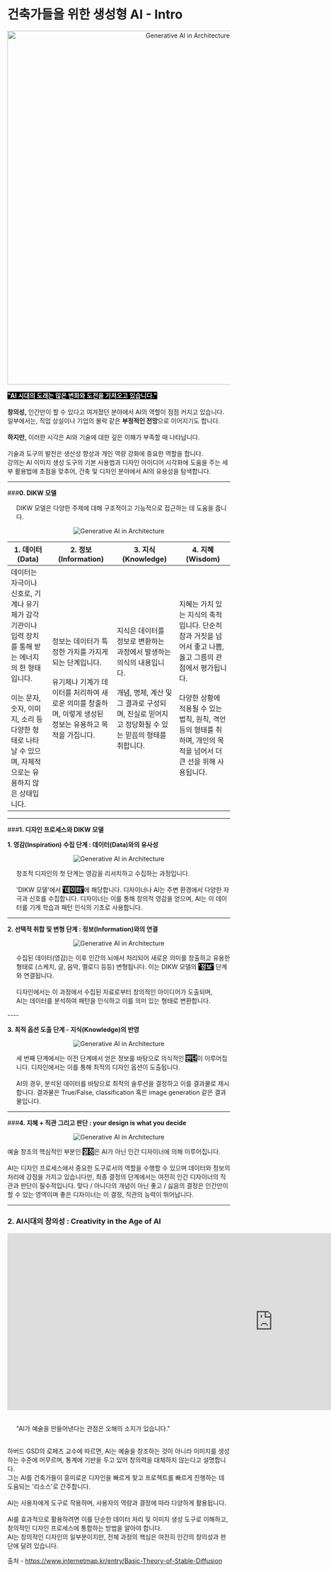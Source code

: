 # **건축가들을 위한 생성형 AI - Intro**

<p align="center">
  <img src="img/image_gpt.gif" alt="Generative AI in Architecture" width="800px">
</p>

<p>
     <span style="font-weight: bold; background-color: black; color: white;">"AI 시대의 도래는 많은 변화와 도전을 가져오고 있습니다."</span>
     <br><br>
     <b>창의성,</b> 인간만이 할 수 있다고 여겨졌던 분야에서 AI의 역할이 점점 커지고 있습니다. <br>
     일부에서는, 직업 상실이나 기업의 몰락 같은 <b>부정적인 전망</b>으로 이어지기도 합니다. 
     <br><br>
     <b>하지만,</b> 이러한 시각은 AI와 기술에 대한 깊은 이해가 부족할 때 나타납니다.
     <br><br>
     기술과 도구의 발전은 생산성 향상과 개인 역량 강화에 중요한 역할을 합니다. 
     <br>강의는 AI 이미지 생성 도구의 기본 사용법과 디자인 아이디어 시각화에 도움을 주는 세부 활용법에 초점을 맞추어, 건축 및 디자인 분야에서 AI의 유용성을 탐색합니다.       
</p>

----

###**0. DIKW 모델**
  <p style="margin-left: 20px;">
 DIKW 모델은 다양한 주제에 대해 구조적이고 기능적으로 접근하는 데 도움을 줍니다. </p>
<p align="center">
  <img src="img/image_know.jpg" alt="Generative AI in Architecture">
</p>

| 1. 데이터 (Data) | 2. 정보 (Information) | 3. 지식 (Knowledge) | 4. 지혜 (Wisdom) |
| --- | --- | --- | --- |
| 데이터는 자극이나 신호로, 기계나 유기체가 감각 기관이나 입력 장치를 통해 받는 에너지의 한 형태입니다. <br><br>이는 문자, 숫자, 이미지, 소리 등 다양한 형태로 나타날 수 있으며, 자체적으로는 유용하지 않은 상태입니다. | 정보는 데이터가 특정한 가치를 가지게 되는 단계입니다. <br><br>유기체나 기계가 데이터를 처리하여 새로운 의미를 창출하며, 이렇게 생성된 정보는 유용하고 목적을 가집니다. | 지식은 데이터를 정보로 변환하는 과정에서 발생하는 의식의 내용입니다. <br><br>개념, 명제, 계산 및 그 결과로 구성되며, 진실로 믿어지고 정당화될 수 있는 믿음의 형태를 취합니다. | 지혜는 가치 있는 지식의 축적입니다. 단순히 참과 거짓을 넘어서 좋고 나쁨, 옳고 그름의 관점에서 평가됩니다. <br><br>다양한 상황에 적용될 수 있는 법칙, 원칙, 격언 등의 형태를 취하며, 개인의 목적을 넘어서 더 큰 선을 위해 사용됩니다. |


----
###**1. 디자인 프로세스와 DIKW 모델**

**1. 영감(Inspiration) 수집 단계 : 데이터(Data)와의 유사성**

<p align="center">
  <img src="img/data.png" alt="Generative AI in Architecture">
</p>
 
  <p style="margin-left: 20px;">
  창조적 디자인의 첫 단계는 영감을 리서치하고 수집하는 과정입니다. <br><br>'DIKW 모델'에서 <span style="font-weight: bold; background-color: black; color: white;">'데이터'</span>에 해당합니다. 디자이너나 AI는 주변 환경에서 다양한 자극과 신호를 수집합니다. 디자이너는 이를 통해 창의적 영감을 얻으며, AI는 이 데이터를 기계 학습과 패턴 인식의 기초로 사용합니다.
  </p>

----

**2. 선택적 취합 및 변형 단계 : 정보(Information)와의 연결** 

<p align="center">
  <img src="img/information.png" alt="Generative AI in Architecture">
</p>

<p style="margin-left: 20px;"> 
 수집된 데이터(영감)는 이후 인간의 뇌에서 처리되어 새로운 의미를 창출하고 유용한 형태로 (스케치, 글, 음악, 멜로디 등등) 변형됩니다. 이는 DIKW 모델의 <span style="font-weight: bold; background-color: black; color: white;">'정보'</span> 단계와 연결됩니다.<br><br>디자인에서는 이 과정에서 수집된 자료로부터 창의적인 아이디어가 도출되며, <br>AI는 데이터를 분석하여 패턴을 인식하고 이를 의미 있는 형태로 변환합니다.</p>
 ----

**3. 최적 옵션 도출 단계 - 지식(Knowledge)의 반영**

<p align="center">
  <img src="img/knowledge.png" alt="Generative AI in Architecture">
</p> 

<p style="margin-left: 20px;"> 
 세 번째 단계에서는 이전 단계에서 얻은 정보를 바탕으로 의식적인 <span style="font-weight: bold; background-color: black; color: white;"> 판단</span>이 이루어집니다. 디자인에서는 이를 통해 최적의 디자인 옵션이 도출됩니다.<br><br> AI의 경우, 분석된 데이터를 바탕으로 최적의 솔루션을 결정하고 이를 결과물로 제시합니다. 결과물은 True/False, classification 혹은 image generation 같은 결과물입니다. 

</p>

----

###**4. 지혜 + 직관 그리고 판단 : your design is what you decide**
<p align="center">
  <img src="img/wisdom.png" alt="Generative AI in Architecture">
</p>
<p style="margin-left: 20px;"> 

 예술 창조의 핵심적인 부분인 <span style="font-weight: bold; background-color: black; color: white;"><b>결정</b></span>은 AI가 아닌 인간 디자이너에 의해 이루어집니다.<br><br> AI는 디자인 프로세스에서 중요한 도구로서의 역할을 수행할 수 있으며 데이터와 정보의 처리에 강점을 가지고 있습니다만, 최종 결정의 단계에서는 여전히 인간 디자이너의 직관과 판단이 필수적입니다. 맞다 / 아니다의 개념이 아닌 좋고 / 싫음의 결정은 인간만이 할 수 있는 영역이며 좋은 디자이너는 이 결정, 직관의 능력이 뛰어납니다.</p>

----


### **2. AI시대의 창의성 : Creativity in the Age of AI**

<div style="text-align: center;">
    <iframe width="1200" height="400" src="https://www.youtube.com/embed/y7g-nRooZr8?si=yEgNCnAv8hDv1WNb"  frameborder="0" allow="accelerometer; autoplay; clipboard-write; encrypted-media; gyroscope; picture-in-picture" allowfullscreen></iframe>
</div>
<p style="margin-left: 20px;"> 
<br>"AI가 예술을 만들어낸다는 관점은 오해의 소지가 있습니다."<br><br>

 하버드 GSD의 로페즈 교수에 따르면, AI는 예술을 창조하는 것이 아니라 이미지를 생성하는 수준에 머무르며, 통계에 기반을 두고 있어 창의력을 대체하지 않는다고 설명합니다.<br> 그는 AI를 건축가들이 흥미로운 디자인을 빠르게 찾고 프로젝트를 빠르게 진행하는 데 도움되는 '리소스'로 간주합니다.
 <br><br>
 AI는 사용자에게 도구로 작용하며, 사용자의 역량과 결정에 따라 다양하게 활용됩니다.<br><br>
 AI를 효과적으로 활용하려면 이를 단순한 데이터 처리 및 이미지 생성 도구로 이해하고, 창의적인 디자인 프로세스에 통합하는 방법을 알아야 합니다. <br>
 AI는 창의적인 디자인의 일부분이지만, 전체 과정의 핵심은 여전히 인간의 창의성과 판단에 달려 있습니다.
</p>

출처 -
https://www.internetmap.kr/entry/Basic-Theory-of-Stable-Diffusion